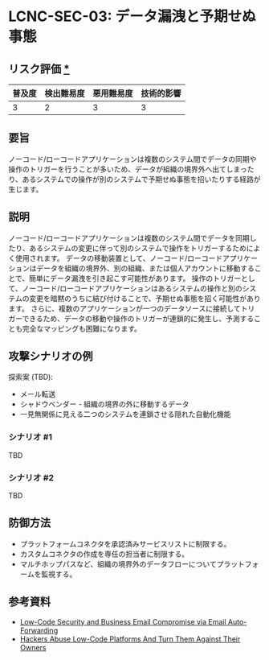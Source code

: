 # LCNC-SEC-03: データ漏洩と予期せぬ事態

## リスク評価 [*](https://owasp.org/www-project-top-ten/2017/Note_About_Risks)

| 普及度 | 検出難易度 | 悪用難易度 | 技術的影響 |
| --- | --- | --- | --- |
| 3 | 2 | 3 | 3 |

## 要旨

ノーコード/ローコードアプリケーションは複数のシステム間でデータの同期や操作のトリガーを行うことが多いため、データが組織の境界外へ出てしまったり、あるシステムでの操作が別のシステムで予期せぬ事態を招いたりする経路が生じます。

## 説明

ノーコード/ローコードアプリケーションは複数のシステム間でデータを同期したり、あるシステムの変更に伴って別のシステムで操作をトリガーするためによく使用されます。
データの移動装置として、ノーコード/ローコードアプリケーションはデータを組織の境界外、別の組織、または個人アカウントに移動することで、簡単にデータ漏洩を引き起こす可能性があります。
操作のトリガーとして、ノーコード/ローコードアプリケーションはあるシステムの操作と別のシステムの変更を暗黙のうちに結び付けることで、予期せぬ事態を招く可能性があります。
さらに、複数のアプリケーションが一つのデータソースに接続してトリガーできるため、データの移動や操作のトリガーが連鎖的に発生し、予測することも完全なマッピングも困難になります。

## 攻撃シナリオの例

探索案 (TBD):
- メール転送
- シャドウベンダー - 組織の境界の外に移動するデータ
- 一見無関係に見える二つのシステムを連鎖させる隠れた自動化機能

### シナリオ #1

TBD

### シナリオ #2

TBD

## 防御方法

- プラットフォームコネクタを承認済みサービスリストに制限する。
- カスタムコネクタの作成を専任の担当者に制限する。
- マルチホップパスなど、組織の境界外のデータフローについてプラットフォームを監視する。

## 参考資料

- [Low-Code Security and Business Email Compromise via Email Auto-Forwarding](https://www.zenity.io/blog/low-code-security-and-business-email-compromise-via-email-auto-forwarding/)
- [Hackers Abuse Low-Code Platforms And Turn Them Against Their Owners](https://www.zenity.io/blog/hackers-abuse-low-code-platforms-and-turn-them-against-their-owners/)

